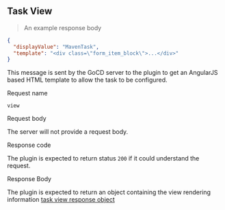## Task View

> An example response body

```json
{
  "displayValue": "MavenTask",
  "template": "<div class=\"form_item_block\">...</div>"
}
```

This message is sent by the GoCD server to the plugin to get an AngularJS based HTML template to allow the task to be configured.

<p class='request-name-heading'>Request name</p>

`view`

<p class='request-body-heading'>Request body</p>

The server will not provide a request body.

<p class='response-code-heading'>Response code</p>

The plugin is expected to return status `200` if it could understand the request.

<p class='response-body-heading'>Response Body</p>

The plugin is expected to return an object containing the view rendering information [task view response object](#the-task-view-response-object)
